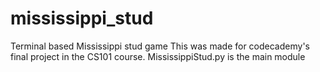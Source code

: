 # mississippi_stud
Terminal based Mississippi stud game
This was made for codecademy's final project in the CS101 course.
MississippiStud.py is the main module
